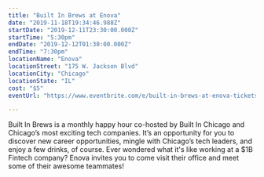 ```yaml
---
title: "Built In Brews at Enova"
date: "2019-11-18T19:34:46.988Z"
startDate: "2019-12-11T23:30:00.000Z"
startTime: "5:30pm"
endDate: "2019-12-12T01:30:00.000Z"
endTime: "7:30pm"
locationName: "Enova"
locationStreet: "175 W. Jackson Blvd"
locationCity: "Chicago"
locationState: "IL"
cost: "$5"
eventUrl: "https://www.eventbrite.com/e/built-in-brews-at-enova-tickets-80704406051"

---
```


Built In Brews is a monthly happy hour co-hosted by Built In Chicago and Chicago’s most exciting tech companies. It’s an opportunity for you to discover new career opportunities, mingle with Chicago’s tech leaders, and enjoy a few drinks, of course.
Ever wondered what it's like working at a $1B Fintech company? Enova invites you to come visit their office and meet some of their awesome teammates!

